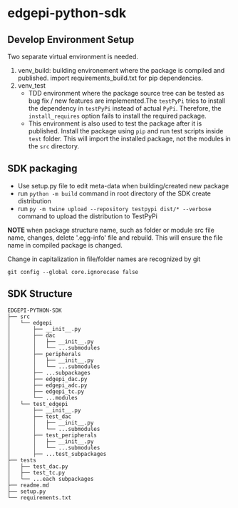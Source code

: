 # edgepi-python-sdk

## Develop Environment Setup
Two separate virtual environment is needed.
1. venv_build: building environement where the package is compiled and published. import requirements_build.txt for pip dependencies.
2. venv_test 
   - TDD environment where the package source tree can be tested as bug fix / new features are implemented.The `testPyPi` tries to install the dependency in `testPyPi` instead of actual `PyPi`. Therefore, the `install_requires` option fails to install the required package. 
   - This environment is also used to test the package after it is published. Install the package using `pip` and run test scripts inside `test` folder. This will import the installed package, not the modules in the `src` directory.

## SDK packaging

- Use setup.py file to edit meta-data when building/created new package
- run ```python -m build``` command in root directory of the SDK create distribution
- run ```py -m twine upload --repository testpypi dist/* --verbose``` command to upload the distribution to TestPyPi

__NOTE__ when package structure name, such as folder or module src file name, changes, delete '.egg-info' file and rebuild. This will ensure the file name in compiled package is changed.

Change in capitalization in file/folder names are recognized by git
```
git config --global core.ignorecase false
```

## SDK Structure
```
EDGEPI-PYTHON-SDK
├── src
│   └── edgepi
│       ├── __init__.py
│       ├── dac
│       │   ├── __init__.py
│       │   └── ...submodules
│       ├── peripherals
│       │   ├── __init__.py
│       │   └── ...submodules
│       ├── ...subpackages
│       ├── edgepi_dac.py
│       ├── edgepi_adc.py
│       ├── edgepi_tc.py
│       └── ...modules
│   └── test_edgepi
│       ├── __init__.py
│       ├── test_dac
│       │   ├── __init__.py
│       │   └── ...submodules
│       ├── test_peripherals
│       │   ├── __init__.py
│       │   └── ...submodules
│       ├── ...test_subpackages
├── tests
│   ├── test_dac.py
│   ├── test_tc.py
│   └── ...each subpackages
├── readme.md
├── setup.py
└── requirements.txt
```